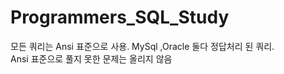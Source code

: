 # Programmers_SQL_Study
모든 쿼리는 Ansi 표준으로 사용. MySql ,Oracle 둘다 정답처리 된 쿼리.<br>
Ansi 표준으로 풀지 못한 문제는 올리지 않음
